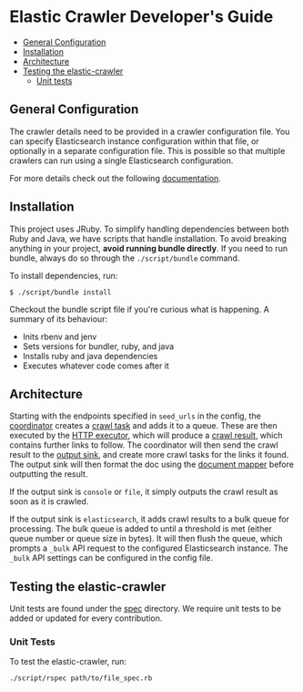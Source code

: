 # Elastic Crawler Developer's Guide

- [General Configuration](#general-configuration)
- [Installation](#installation)
- [Architecture](#architecture)
- [Testing the elastic-crawler](#testing-the-elastic-crawler)
  - [Unit tests](#unit-tests)

## General Configuration

The crawler details need to be provided in a crawler configuration file.
You can specify Elasticsearch instance configuration within that file, or optionally in a separate configuration file.
This is possible so that multiple crawlers can run using a single Elasticsearch configuration.

For more details check out the following [documentation](https://github.com/elastic/elastic-crawler/blob/main/docs/CONFIG.md).

## Installation

This project uses JRuby. To simplify handling dependencies between both Ruby and Java, we have scripts that handle installation.
To avoid breaking anything in your project, __avoid running bundle directly__.
If you need to run bundle, always do so through the `./script/bundle` command.

To install dependencies, run:
```shell
$ ./script/bundle install
```

Checkout the bundle script file if you're curious what is happening. A summary of its behaviour:

- Inits rbenv and jenv
- Sets versions for bundler, ruby, and java
- Installs ruby and java dependencies
- Executes whatever code comes after it

## Architecture

Starting with the endpoints specified in `seed_urls` in the config, the [coordinator](../lib/crawler/coordinator.rb) creates a [crawl task](../lib/crawler/data/crawl_task.rb) and adds it to a queue.
These are then executed by the [HTTP executor](../lib/crawler/http_executor.rb), which will produce a [crawl result](../lib/crawler/data/crawl_result.rb), which contains further links to follow.
The coordinator will then send the crawl result to the [output sink](../lib/crawler/output_sink.rb), and create more crawl tasks for the links it found.
The output sink will then format the doc using the [document mapper](../lib/crawler/document_mapper.rb) before outputting the result.

If the output sink is `console` or `file`, it simply outputs the crawl result as soon as it is crawled.

If the output sink is `elasticsearch`, it adds crawl results to a bulk queue for processing.
The bulk queue is added to until a threshold is met (either queue number or queue size in bytes).
It will then flush the queue, which prompts a `_bulk` API request to the configured Elasticsearch instance.
The `_bulk` API settings can be configured in the config file.

## Testing the elastic-crawler

Unit tests are found under the [spec](../spec) directory.
We require unit tests to be added or updated for every contribution.

### Unit Tests

To test the elastic-crawler, run:

```shell
./script/rspec path/to/file_spec.rb
```
